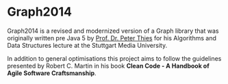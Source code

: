 # Graph2014

Graph2014 is a revised and modernized version of a Graph library that was originally written pre Java 5 by <a href="www.prof-thies.de">Prof. Dr. Peter Thies</a> for his Algorithms and Data Structures lecture at the Stuttgart Media University.

In addition to general optimisations this project aims to follow the guidelines presented by Robert C. Martin in his book <strong>Clean Code - A Handbook of Agile Software Craftsmanship</strong>.
